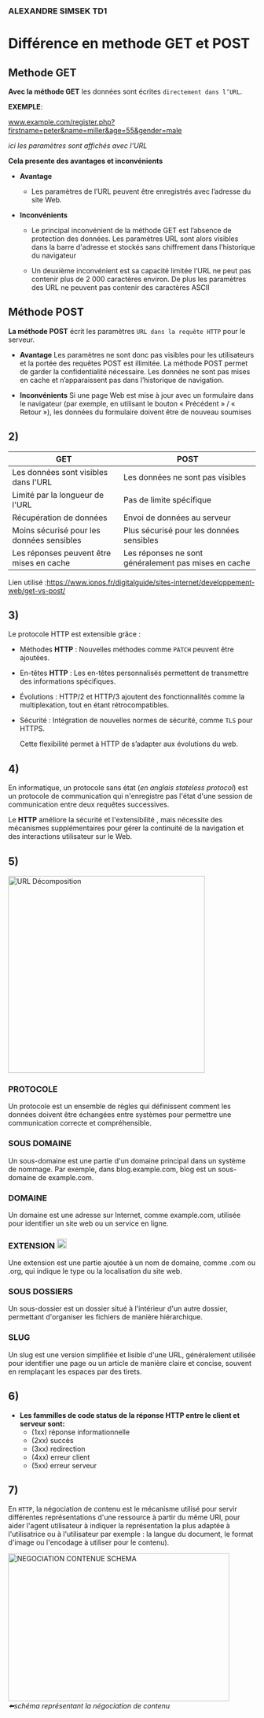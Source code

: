 ### ALEXANDRE SIMSEK TD1

# Différence en methode  **GET** et **POST**

## Methode **GET**


**Avec la méthode GET** les données sont écrites `directement dans l’URL`.

__EXEMPLE__:

www.example.com/register.php?firstname=peter&name=miller&age=55&gender=male

  _ici les paramètres sont affichés avec l'URL_

__Cela presente des  **avantages** et **inconvénients**__  


* __Avantage__
  -  Les paramètres de l’URL peuvent être enregistrés avec l’adresse du site Web.
 


* __Inconvénients__
  -  Le principal inconvénient de la méthode GET est l’absence de protection des données.
       Les paramètres URL sont alors visibles dans la barre d'adresse et stockés sans chiffrement dans l’historique du navigateur

  -  Un deuxième inconvénient est sa capacité limitée l’URL ne peut pas contenir plus de 2 000 caractères environ.
        De plus les paramètres des URL ne peuvent pas contenir des caractères ASCII


## Méthode **POST**     

__La méthode POST__ écrit les paramètres `URL dans la requête HTTP` pour le serveur.

* __Avantage__
Les paramètres ne sont donc pas visibles pour les utilisateurs et la portée des requêtes POST est illimitée.
La méthode POST permet de garder la confidentialité nécessaire. Les données ne sont pas mises en cache et n’apparaissent pas dans l’historique de navigation.


* __Inconvénients__
 Si une page Web est mise à jour avec un formulaire dans le navigateur (par exemple, en utilisant le bouton « Précédent » / « Retour »), les données du formulaire doivent être de nouveau soumises 



## 2)


| **GET**                                   | **POST**                                 |
|---------------------------------------|---------------------------------------|
| Les données sont visibles dans l'URL  | Les données ne sont pas visibles      |
| Limité par la longueur de l'URL       | Pas de limite spécifique              |
| Récupération de données               | Envoi de données au serveur           |
| Moins sécurisé pour les données sensibles | Plus sécurisé pour les données sensibles |
| Les réponses peuvent être mises en cache | Les réponses ne sont généralement pas mises en cache |

Lien utilisé :https://www.ionos.fr/digitalguide/sites-internet/developpement-web/get-vs-post/

## 3)

Le protocole HTTP est extensible grâce :

- Méthodes **HTTP** : Nouvelles méthodes comme `PATCH` peuvent être ajoutées.
- En-têtes **HTTP** : Les en-têtes personnalisés permettent de transmettre des informations spécifiques.
- Évolutions : HTTP/2 et HTTP/3 ajoutent des fonctionnalités comme la multiplexation, tout en étant rétrocompatibles.
- Sécurité : Intégration de nouvelles normes de sécurité, comme `TLS` pour HTTPS.

  Cette flexibilité permet à HTTP de s’adapter aux évolutions du web.

 ## 4)

  En informatique, un protocole sans état (_en anglais stateless protocol_)
  est un protocole de communication qui n'enregistre pas l'état d'une session de communication entre deux requêtes successives.

  Le **HTTP** améliore la sécurité et l'extensibilité , mais nécessite des mécanismes supplémentaires pour gérer la continuité de la navigation et des interactions utilisateur sur le Web.

## 5)

<img src="https://www.aurone.com/wp-content/uploads/blog/inline/images/anatomie-dune-url-siteweb.jpg" alt="URL Décomposition" width="400" height="400"> 

### **PROTOCOLE** 
Un protocole est un ensemble de règles qui définissent comment les données doivent être échangées entre systèmes pour permettre une communication correcte et compréhensible.

### **SOUS DOMAINE** 
Un sous-domaine est une partie d'un domaine principal dans un système de nommage. Par exemple, dans blog.example.com, blog est un sous-domaine de example.com.

### **DOMAINE**
Un domaine est une adresse sur Internet, comme example.com, utilisée pour identifier un site web ou un service en ligne.

### **EXTENSION**  <img src="https://www.apyart.com/3853-large_default/bleu-pastel-clair.jpg" alt="BLEU CLAIR" width="20" height="20"> 
Une extension est une partie ajoutée à un nom de domaine, comme .com ou .org, qui indique le type ou la localisation du site web.


### **SOUS DOSSIERS** 
Un sous-dossier est un dossier situé à l'intérieur d'un autre dossier, permettant d'organiser les fichiers de manière hiérarchique.

### **SLUG** 
Un slug est une version simplifiée et lisible d'une URL, généralement utilisée pour identifier une page ou un article de manière claire et concise, souvent en remplaçant les espaces par des tirets.


## 6)
* __Les **fammilles** de code status de la réponse HTTP entre le client et serveur sont:__
  - (1xx) réponse informationnelle
  - (2xx) succès
  - (3xx) redirection
  - (4xx) erreur client
  - (5xx) erreur serveur

## 7)
En `HTTP`, la négociation de contenu est le mécanisme utilisé pour servir différentes représentations d'une ressource à partir du même URI, 
pour aider l'agent utilisateur à indiquer la représentation la plus adaptée à l'utilisatrice ou à l'utilisateur par exemple : la langue du document, le format d'image ou l'encodage à utiliser pour le contenu).

<img src="https://developer.mozilla.org/fr/docs/Web/HTTP/Content_negotiation/httpnego.png" alt="NEGOCIATION CONTENUE SCHEMA" width="450" height="300"> _⬅️schéma représentant la négociation de contenu_
